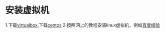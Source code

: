 # 安装虚拟机
1.下载[virtualbox](https://www.virtualbox.org/),下载[centos](https://www.centos.org/download/)
2.按照网上的教程安装linux虚拟机，例如[百度经验](https://jingyan.baidu.com/album/9c69d48f8ec01613c8024e58.html?picindex=3)
